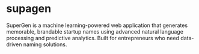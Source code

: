 # supagen
SuperGen is a machine learning-powered web application that generates memorable, brandable startup names using advanced natural language processing and predictive analytics. Built for entrepreneurs who need data-driven naming solutions.
